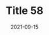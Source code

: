 ---
layout: posts
title: "Title 58"
img: "https://image.tmdb.org/t/p/w185/kPRb1mbVHGop0egQ7153y0lhzGL.jpg"
date: 2021-09-15
genre: "Comedy"
categories: Movies
tags: bollywood, shah ruch khan
published: true 
---